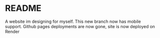 <h1>README</h1>
<p>A website im designing for myself. This new branch now has mobile support. Github pages deployments are now gone, site is now deployed on Render</p>
